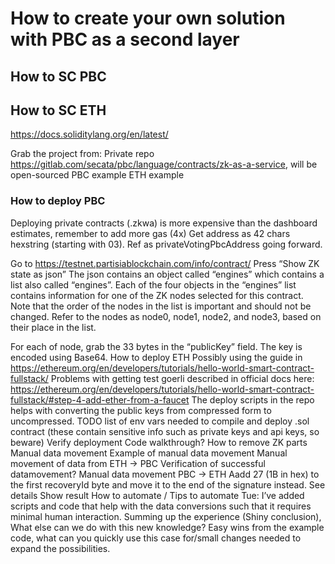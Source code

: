 # How to create your own solution with PBC as a second layer

## How to SC PBC

## How to SC ETH

https://docs.soliditylang.org/en/latest/

Grab the project from: Private repo https://gitlab.com/secata/pbc/language/contracts/zk-as-a-service, will be open-sourced
PBC example
ETH example

### How to deploy PBC

Deploying private contracts (.zkwa) is more expensive than the dashboard estimates, remember to add more gas (4x)
Get address as 42 chars hexstring (starting with 03). Ref as privateVotingPbcAddress going forward.

Go to https://testnet.partisiablockchain.com/info/contract/<privateVotingPbcAddress>
Press “Show ZK state as json”
The json contains an object called “engines” which contains a list also called “engines”. Each of the four objects in the “engines” list contains information for one of the ZK nodes selected for this contract. Note that the order of the nodes in the list is important and should not be changed. Refer to the nodes as node0, node1, node2, and node3, based on their place in the list.

For each of node, grab the 33 bytes in the “publicKey” field. The key is encoded using Base64.
How to deploy ETH
Possibly using the guide in https://ethereum.org/en/developers/tutorials/hello-world-smart-contract-fullstack/
Problems with getting test goerli described in official docs here: https://ethereum.org/en/developers/tutorials/hello-world-smart-contract-fullstack/#step-4-add-ether-from-a-faucet
The deploy scripts in the repo helps with converting the public keys from compressed form to uncompressed.
TODO list of env vars needed to compile and deploy .sol contract (these contain sensitive info such as private keys and api keys, so beware)
Verify deployment
Code walkthrough?
How to remove ZK parts
Manual data movement
Example of manual data movement
Manual movement of data from ETH -> PBC
Verification of successful datamovement?
Manual data movement PBC -> ETH
Aadd 27 (1B in hex) to the first recoveryId byte and move it to the end of the signature instead. See details
Show result
How to automate / Tips to automate
Tue: I’ve added scripts and code that help with the data conversions such that it requires minimal human interaction.
Summing up the experience (Shiny conclusion),
What else can we do with this new knowledge?
Easy wins from the example code, what can you quickly use this case for/small changes needed to expand the possibilities.
